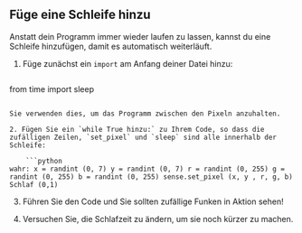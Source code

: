 ## Füge eine Schleife hinzu

Anstatt dein Programm immer wieder laufen zu lassen, kannst du eine Schleife hinzufügen, damit es automatisch weiterläuft.

1. Füge zunächst ein `import` am Anfang deiner Datei hinzu:
    
    ```python
from time import sleep
```

Sie verwenden dies, um das Programm zwischen den Pixeln anzuhalten.

2. Fügen Sie ein `while True hinzu:` zu Ihrem Code, so dass die zufälligen Zeilen, `set_pixel` und `sleep` sind alle innerhalb der Schleife:
    
    ```python
wahr: x = randint (0, 7) y = randint (0, 7) r = randint (0, 255) g = randint (0, 255) b = randint (0, 255) sense.set_pixel (x, y , r, g, b) Schlaf (0,1)
```

3. Führen Sie den Code und Sie sollten zufällige Funken in Aktion sehen!

4. Versuchen Sie, die Schlafzeit zu ändern, um sie noch kürzer zu machen.